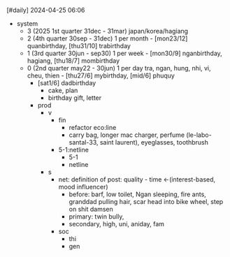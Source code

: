[#daily]
2024-04-25
06:06

- system
	- 3 (2025 1st quarter 31dec - 31mar) japan/korea/hagiang
	- 2 (4th quarter 30sep - 31dec) 1 per month - [mon23/12] quanbirthday, [thu31/10] trabirthday
	- 1 (3rd quarter 30jun - sep30) 1 per week - [mon30/9] nganbirthday, hagiang, [thu18/7] mombirthday
	- 0 (2nd quarter may22 - 30jun)  1 per day tra, ngan, hung, nhi, vi, cheu, thien - [thu27/6] mybirthday, [mid/6] phuquy
		- [sat1/6] dadbirthday
			- cake, plan
			- birthday gift, letter
		- prod
			- v
				- fin
					- refactor eco:line
					- carry bag, longer mac charger, perfume (le-labo-santal-33, saint laurent), eyeglasses, toothbrush
				- 5-1:netline
					- 5-1
					- netline
			- s
				- net: definition of post: quality - time <-(interest-based, mood influencer)
					- before: barf, low toilet, Ngan sleeping, fire ants, granddad pulling hair, scar head into bike wheel, step on shit damsen
					- primary: twin bully, 
					- secondary, high, uni, aniday, fam
				- soc
					- thi
					- gen

